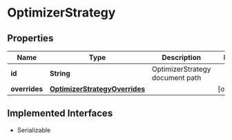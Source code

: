 

# OptimizerStrategy


## Properties

Name | Type | Description | Notes
------------ | ------------- | ------------- | -------------
**id** | **String** | OptimizerStrategy document path | 
**overrides** | [**OptimizerStrategyOverrides**](OptimizerStrategyOverrides.md) |  |  [optional]


## Implemented Interfaces

* Serializable



